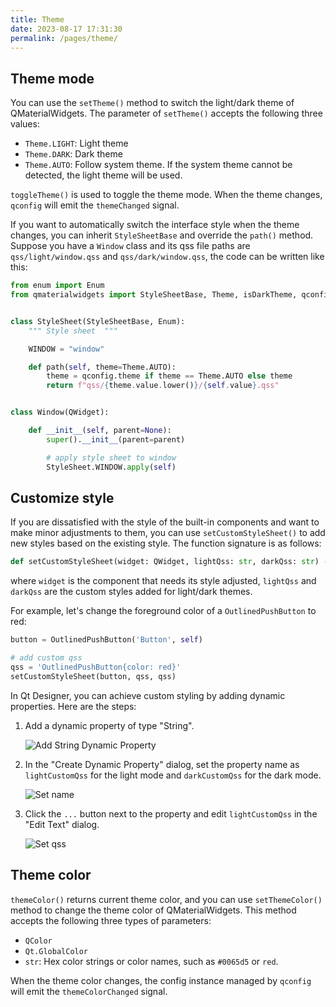 ```yaml
---
title: Theme
date: 2023-08-17 17:31:30
permalink: /pages/theme/
---
```


## Theme mode

You can use the `setTheme()` method to switch the light/dark theme of QMaterialWidgets. The parameter of `setTheme()` accepts the following three values:
* `Theme.LIGHT`: Light theme
* `Theme.DARK`: Dark theme
* `Theme.AUTO`: Follow system theme. If the system theme cannot be detected, the light theme will be used.

`toggleTheme()` is used to toggle the theme mode. When the theme changes, `qconfig` will emit the `themeChanged` signal.

If you want to automatically switch the interface style when the theme changes, you can inherit `StyleSheetBase` and override the `path()` method. Suppose you have a `Window` class and its qss file paths are `qss/light/window.qss` and `qss/dark/window.qss`, the code can be written like this:

```python
from enum import Enum
from qmaterialwidgets import StyleSheetBase, Theme, isDarkTheme, qconfig


class StyleSheet(StyleSheetBase, Enum):
    """ Style sheet  """

    WINDOW = "window"

    def path(self, theme=Theme.AUTO):
        theme = qconfig.theme if theme == Theme.AUTO else theme
        return f"qss/{theme.value.lower()}/{self.value}.qss"


class Window(QWidget):

    def __init__(self, parent=None):
        super().__init__(parent=parent)

        # apply style sheet to window
        StyleSheet.WINDOW.apply(self)
```

## Customize style
If you are dissatisfied with the style of the built-in components and want to make minor adjustments to them, you can use `setCustomStyleSheet()` to add new styles based on the existing style. The function signature is as follows:
```python
def setCustomStyleSheet(widget: QWidget, lightQss: str, darkQss: str) -> None
```

where `widget` is the component that needs its style adjusted, `lightQss` and `darkQss` are the custom styles added for light/dark themes.

For example, let's change the foreground color of a `OutlinedPushButton` to red:
```python
button = OutlinedPushButton('Button', self)

# add custom qss
qss = 'OutlinedPushButton{color: red}'
setCustomStyleSheet(button, qss, qss)
```
In Qt Designer, you can achieve custom styling by adding dynamic properties. Here are the steps:

1. Add a dynamic property of type "String".

   ![Add String Dynamic Property](/img/designer/Add_Dynamic_Property.png)

2. In the "Create Dynamic Property" dialog, set the property name as `lightCustomQss` for the light mode and `darkCustomQss` for the dark mode.

   ![Set name](/img/designer/Add_Light_Qss_Dialog.png)

3. Click the `...` button next to the property and edit `lightCustomQss` in the "Edit Text" dialog.

   ![Set qss](/img/designer/Edit_Light_Qss_Dialog.png)


## Theme color
`themeColor()` returns current theme color, and you can use `setThemeColor()` method to change the theme color of QMaterialWidgets. This method accepts the following three types of parameters:
* `QColor`
* `Qt.GlobalColor`
* `str`: Hex color strings or color names, such as `#0065d5` or `red`.

When the theme color changes, the config instance managed by `qconfig` will emit the `themeColorChanged` signal.